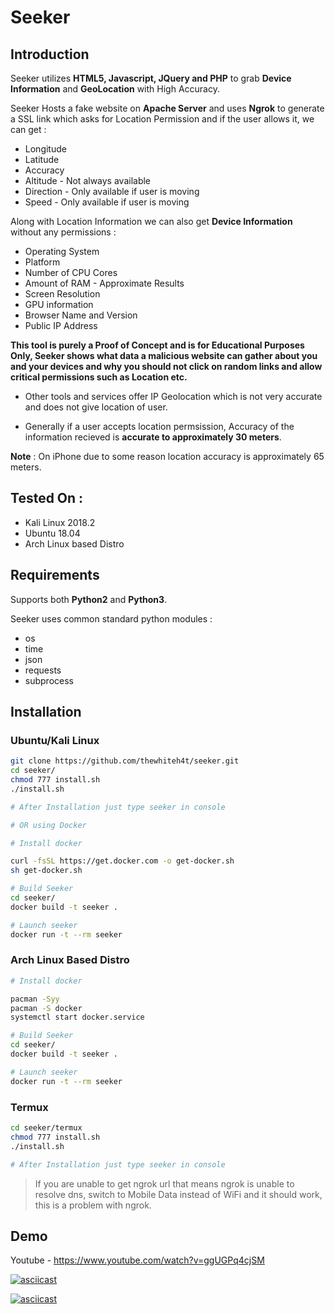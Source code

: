 # Seeker

## Introduction
Seeker utilizes **HTML5, Javascript, JQuery and PHP** to grab **Device Information** and **GeoLocation** with High Accuracy.

Seeker Hosts a fake website on **Apache Server** and uses **Ngrok** to generate a SSL link which asks for Location Permission and if the user allows it, we can get :

* Longitude
* Latitude
* Accuracy
* Altitude - Not always available
* Direction - Only available if user is moving
* Speed - Only available if user is moving

Along with Location Information we can also get **Device Information** without any permissions :

* Operating System
* Platform
* Number of CPU Cores
* Amount of RAM - Approximate Results
* Screen Resolution
* GPU information
* Browser Name and Version
* Public IP Address

**This tool is purely a Proof of Concept and is for Educational Purposes Only, Seeker shows what data a malicious website can gather about you and your devices and why you should not click on random links and allow critical permissions such as Location etc.**

* Other tools and services offer IP Geolocation which is not very accurate and does not give location of user.

* Generally if a user accepts location permsission, Accuracy of the information recieved is **accurate to approximately 30 meters**.

**Note** : On iPhone due to some reason location accuracy is approximately 65 meters.

## Tested On :

* Kali Linux 2018.2
* Ubuntu 18.04
* Arch Linux based Distro

## Requirements

Supports both **Python2** and **Python3**.

Seeker uses common standard python modules :

* os
* time
* json
* requests
* subprocess

## Installation

### Ubuntu/Kali Linux

```bash
git clone https://github.com/thewhiteh4t/seeker.git
cd seeker/
chmod 777 install.sh
./install.sh

# After Installation just type seeker in console

# OR using Docker

# Install docker

curl -fsSL https://get.docker.com -o get-docker.sh
sh get-docker.sh

# Build Seeker
cd seeker/
docker build -t seeker .

# Launch seeker
docker run -t --rm seeker
```

### Arch Linux Based Distro

```bash
# Install docker

pacman -Syy
pacman -S docker
systemctl start docker.service

# Build Seeker
cd seeker/
docker build -t seeker .

# Launch seeker
docker run -t --rm seeker
```
### Termux

```bash
cd seeker/termux
chmod 777 install.sh
./install.sh

# After Installation just type seeker in console
```

> If you are unable to get ngrok url that means ngrok is unable to resolve dns, switch to Mobile Data instead of WiFi and it should work, this is a problem with ngrok.

## Demo

Youtube - https://www.youtube.com/watch?v=ggUGPq4cjSM

[![asciicast](https://asciinema.org/a/195052.png)](https://asciinema.org/a/195052)

[![asciicast](https://asciinema.org/a/195830.png)](https://asciinema.org/a/195830)
